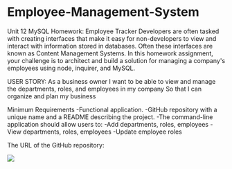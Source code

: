 # Employee-Management-System
Unit 12 MySQL Homework: Employee Tracker
Developers are often tasked with creating interfaces that make it easy for non-developers to view and interact with information stored in databases. Often these interfaces are known as Content Management Systems. In this homework assignment, your challenge is to architect and build a solution for managing a company's employees using node, inquirer, and MySQL.

USER STORY:
As a business owner
I want to be able to view and manage the departments, roles, and employees in my company
So that I can organize and plan my business


Minimum Requirements
-Functional application.
-GitHub repository with a unique name and a README describing the project.
-The command-line application should allow users to:
-Add departments, roles, employees
-View departments, roles, employees
-Update employee roles

The URL of the GitHub repository:

![](images/Employee_Management_System.png)
